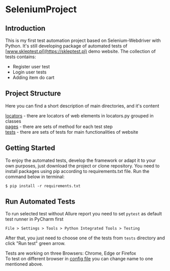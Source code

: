 # SeleniumProject

## Introduction
This is my first test automation project based on Selenium-Webdriver with Python. It's still developing package of
automated tests of [www.skleptest.pl](https://skleptest.pl) demo website. The collection of tests contains:
* Register user test
* Login user tests
* Adding item do cart

## Project Structure
Here you can find a short description of main directories, and it's content

[locators](locators) - there are locators of web elements in locators.py grouped in classes\
[pages](pages) - there are sets of method for each test step\
[tests](tests) - there are sets of tests for main functionalities of website

## Getting Started
To enjoy the automated tests, develop the framework or adapt it to your own purposes, just download the project or clone
repository. You need to install packages using pip according to requirements.txt file. Run the command below in terminal:
```
$ pip install -r requirements.txt
```

## Run Automated Tests
To run selected test without Allure report you need to set `pytest` as default test runner in PyCharm first
```
File > Settings > Tools > Python Integrated Tools > Testing
```
After that, you just need to choose one of the tests from `tests` directory and click "Run test" green arrow.

Tests are working on three Browsers: Chrome, Edge or Firefox\
To test on different browser in [config file](config.json) you can change name to one mentioned above. 
